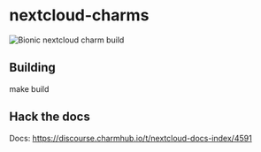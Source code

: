 # nextcloud-charms


![Bionic nextcloud charm build](https://github.com/nextcloud-charmers/nextcloud-charms/actions/workflows/build-nextcloud-bionic.yml/badge.svg)

## Building
make build

## Hack the docs

Docs: https://discourse.charmhub.io/t/nextcloud-docs-index/4591

